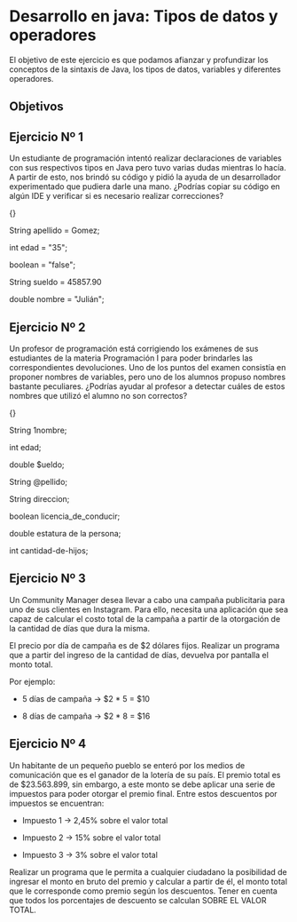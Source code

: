  # Desarrollo en java: Tipos de datos y operadores
El objetivo de este ejercicio es que podamos afianzar y profundizar los conceptos de la sintaxis de Java, los tipos de datos, variables y diferentes operadores.  

## Objetivos
  

## Ejercicio Nº 1

Un estudiante de programación intentó realizar declaraciones de variables con sus respectivos tipos en Java pero tuvo varias dudas mientras lo hacía. A partir de esto, nos brindó su código y pidió la ayuda de un desarrollador experimentado que pudiera darle una mano. ¿Podrías copiar su código en algún IDE y verificar si es necesario realizar correcciones?

  

  
  

{}

String apellido = Gomez;

int  edad = "35";

boolean  =  "false";

String sueldo = 45857.90

double nombre = "Julián";

  
  
  
  

## Ejercicio Nº 2

Un profesor de programación está corrigiendo los exámenes de sus estudiantes de la materia Programación I para poder brindarles las correspondientes devoluciones. Uno de los puntos del examen consistía en proponer nombres de variables, pero uno de los alumnos propuso nombres bastante peculiares. ¿Podrías ayudar al profesor a detectar cuáles de estos nombres que utilizó el alumno no son correctos?

  

  
  

{}

String 1nombre;

int edad;

double $ueldo;

String @pellido;

String direccion;

boolean licencia_de_conducir;

double estatura de la persona;

int cantidad-de-hijos;

  

## Ejercicio Nº 3

Un Community Manager desea llevar a cabo una campaña publicitaria para uno de sus clientes en Instagram. Para ello, necesita una aplicación que sea capaz de calcular el costo total de la campaña a partir de la otorgación de la cantidad de días que dura la misma.

El precio por día de campaña es de $2 dólares fijos. Realizar un programa que a partir del ingreso de la cantidad de días, devuelva por pantalla el monto total.

Por ejemplo:

-   5 días de campaña → $2 * 5 = $10
    
-   8 días de campaña → $2 * 8 = $16
    

  

## Ejercicio Nº 4

Un habitante de un pequeño pueblo se enteró por los medios de comunicación que es el ganador de la lotería de su país. El premio total es de $23.563.899, sin embargo, a este monto se debe aplicar una serie de impuestos para poder otorgar el premio final. Entre estos descuentos por impuestos se encuentran:

-   Impuesto 1 → 2,45% sobre el valor total
    
-   Impuesto 2 → 15% sobre el valor total
    
-   Impuesto 3 → 3% sobre el valor total
    

Realizar un programa que le permita a cualquier ciudadano la posibilidad de ingresar el monto en bruto del premio y calcular a partir de él, el monto total que le corresponde como premio según los descuentos. Tener en cuenta que todos los porcentajes de descuento se calculan SOBRE EL VALOR TOTAL.
